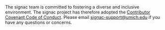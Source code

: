 The signac team is committed to fostering a diverse and inclusive environment.
The signac project has therefore adopted the [Contributor Covenant Code of Conduct](https://signac.io/conduct/).
Please email [signac-support@umich.edu](mailto:signac-support@umich.edu) if you have any questions or concerns.
